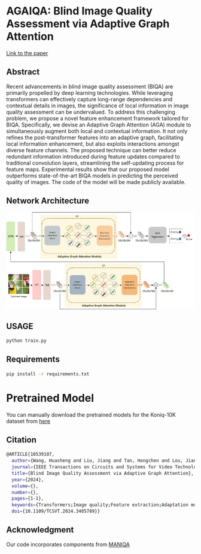 # AGAIQA: Blind Image Quality Assessment via Adaptive Graph Attention

[Link to the paper](https://ieeexplore.ieee.org/document/10539107)

## Abstract
Recent advancements in blind image quality assessment (BIQA) are primarily propelled by deep learning technologies. While leveraging transformers can effectively capture long-range dependencies and contextual details in images, the significance of local information in image quality assessment can be undervalued. To address this challenging problem, we propose a novel feature enhancement framework tailored for BIQA. Specifically, we devise an Adaptive Graph Attention (AGA) module to simultaneously augment both local and contextual information. It not only refines the post-transformer features into an adaptive graph, facilitating local information enhancement, but also exploits interactions amongst diverse feature channels. The proposed technique can better reduce redundant information introduced during feature updates compared to traditional convolution layers, streamlining the self-updating process for feature maps. Experimental results show that our proposed model outperforms state-of-the-art BIQA models in predicting the perceived quality of images. The code of the model will be made publicly available.

## Network Architecture
![Network Architecture](./network/network.jpg)

## **USAGE**
```sh
python train.py
```

## **Requirements**
```sh
pip install -r requirements.txt
```
# Pretrained Model
You can manually download the pretrained models for the Koniq-10K dataset from [here](https:/)

## **Citation**
```sh
@ARTICLE{10539107,
  author={Wang, Huasheng and Liu, Jiang and Tan, Hongchen and Lou, Jianxun and Liu, Xiaochang and Zhou, Wei and Liu, Hantao},
  journal={IEEE Transactions on Circuits and Systems for Video Technology}, 
  title={Blind Image Quality Assessment via Adaptive Graph Attention}, 
  year={2024},
  volume={},
  number={},
  pages={1-1},
  keywords={Transformers;Image quality;Feature extraction;Adaptation models;Predictive models;Deep learning;Task analysis;Image quality assessment;no-reference;graph;convolutional neural networks;deep learning},
  doi={10.1109/TCSVT.2024.3405789}}
```

## **Acknowledgment**
Our code incorporates components from [MANIQA](https://ieeexplore.ieee.org/document/10539107)
